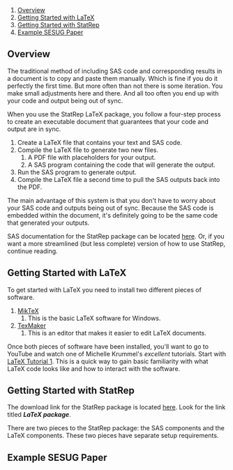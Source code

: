 1. <a href="#Overview">Overview</a>
1. <a href="#Getting Started with LaTeX">Getting Started with LaTeX</a>
1. <a href="#Getting Started with StatRep">Getting Started with StatRep</a>
1. <a href="#Example SESUG Paper">Example SESUG Paper</a>

<a name="Overview"/>

## Overview

The traditional method of including SAS code and corresponding results in a document is to copy and paste them manually. Which is fine if you do it perfectly the first time. But more often than not there is some iteration. You make small adjustments here and there. And all too often you end up with your code and output being out of sync.

When you use the StatRep LaTeX package, you follow a four-step process to create an executable document that guarantees that your code and output are in sync.

1. Create a LaTeX file that contains your text and SAS code. 
1. Compile the LaTeX file to generate two new files. 
   1. A PDF file with placeholders for your output.
   1. A SAS program containing the code that will generate the output. 
1. Run the SAS program to generate output. 
1. Compile the LaTeX file a second time to pull the SAS outputs back into the PDF.

The main advantage of this system is that you don't have to worry about your SAS code and outputs being out of sync. Because the SAS code is embedded within the document, it's definitely going to be the same code that generated your outputs. 

SAS documentation for the StatRep package can be located [here](http://support.sas.com/rnd/app/papers/statrep.html). Or, if you want a more streamlined (but less complete) version of how to use StatRep, continue reading. 

<a name="Getting Started with LaTeX"/>

## Getting Started with LaTeX

To get started with LaTeX you need to install two different pieces of software.

1. [MikTeX](https://miktex.org/download)
   1. This is the basic LaTeX software for Windows.
1. [TexMaker](http://www.xm1math.net/texmaker/download.html)
   1. This is an editor that makes it easier to edit LaTeX documents.

Once both pieces of software have been installed, you'll want to go to YouTube and watch one of Michelle Krummel's *excellent* tutorials. Start with [LaTeX Tutorial 1](https://www.youtube.com/watch?v=SoDv0qhyysQ). This is a quick way to gain basic familiarity with what LaTeX code looks like and how to interact with the software.

<a name="Getting Started with StatRep"/>

## Getting Started with StatRep

The download link for the StatRep package is located [here](http://support.sas.com/rnd/app/papers/statrep.html). Look for the link titled **_LaTeX package_**.

There are two pieces to the StatRep package: the SAS components and the LaTeX components. These two pieces have separate setup requirements. 

<a name="Example SESUG Paper"/>

## Example SESUG Paper
